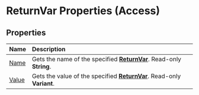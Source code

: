 
# ReturnVar Properties (Access)

## Properties



|**Name**|**Description**|
|:-----|:-----|
|[Name](3dfd97d0-5d5d-4e03-8445-8488fd37f90e.md)|Gets the name of the specified  **[ReturnVar](8ad5254d-a249-46ba-ac5d-14943179ce05.md)**. Read-only **String**.|
|[Value](5602ca62-5fef-4a0d-a092-87edbe5f4749.md)|Gets the value of the specified  **[ReturnVar](8ad5254d-a249-46ba-ac5d-14943179ce05.md)**. Read-only **Variant**.|
